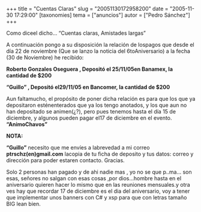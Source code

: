 +++
title = "Cuentas Claras"
slug = "20051130172958200"
date = "2005-11-30 17:29:00"
[taxonomies]
tema = ["anuncios"]
autor = ["Pedro Sánchez"]
+++

Como diceel dicho… “Cuentas claras, Amistades largas”

A continuación pongo a su disposición la relación de lospagos que desde
el día 22 de noviembre (Que se lanzo la noticia del 6toAniversario) a la
fecha (30 de Noviembre) he recibido:

<!-- more -->
**Roberto Gonzales Oseguera , Depositó el 25/11/05en Banamex, la
cantidad de $200**

**“Guillo” , Depositó el29/11/05 en Bancomer, la cantidad de $200**

Aun faltamucho, el propósito de poner dicha relación es para que los que
ya depositaron esténenterados que ya los tengo anotados, y los que aun
no han depositado se animen(¿?), pero pues tenemos hasta el día 15 de
diciembre, y algunos pueden pagar el17 de diciembre en el evento.
**“AnimoChavos”**

**NOTA:**

**“Guillo”** necesito que me envíes a labrevedad a mi correo
**ptrschz(en)gmail.com** lacopia de tu ficha de deposito y tus datos:
correo y dirección para poder estaren contacto. Gracias.

Solo 2 personas han pagado y de ahi nadie mas , yo no se que p..ma...
son esas, señores no salgan con esas cosas ,por dios...hombre hasta en
el aniversario quieren hacer lo mismo que en las reuniones mensuales.y
otra ves hay que recordar 17 de diciembre es el dia del aniversario, voy
a tener que implementar unos banners con C# y xsp para que con letras
tamaño BIG lean bien.

